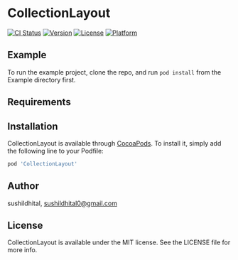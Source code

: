 # CollectionLayout

[![CI Status](https://img.shields.io/travis/sushildhital/CollectionLayout.svg?style=flat)](https://travis-ci.org/sushildhital/CollectionLayout)
[![Version](https://img.shields.io/cocoapods/v/CollectionLayout.svg?style=flat)](https://cocoapods.org/pods/CollectionLayout)
[![License](https://img.shields.io/cocoapods/l/CollectionLayout.svg?style=flat)](https://cocoapods.org/pods/CollectionLayout)
[![Platform](https://img.shields.io/cocoapods/p/CollectionLayout.svg?style=flat)](https://cocoapods.org/pods/CollectionLayout)

## Example

To run the example project, clone the repo, and run `pod install` from the Example directory first.

## Requirements

## Installation

CollectionLayout is available through [CocoaPods](https://cocoapods.org). To install
it, simply add the following line to your Podfile:

```ruby
pod 'CollectionLayout'
```

## Author

sushildhital, sushildhital0@gmail.com

## License

CollectionLayout is available under the MIT license. See the LICENSE file for more info.

